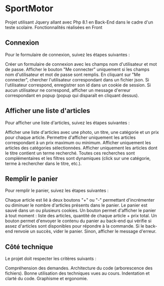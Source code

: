 # SportMotor

Projet utilisant Jquery allant avec Php 8.1 en Back-End dans le cadre d'un teste scolaire.
Fonctionnalités réalisées en Front

## Connexion
Pour le formulaire de connexion, suivez les étapes suivantes :

Créer un formulaire de connexion avec les champs nom d'utilisateur et mot de passe.
Afficher le bouton "Me connecter" uniquement si les champs nom d'utilisateur et mot de passe sont remplis.
En cliquant sur "Me connecter", chercher l'utilisateur correspondant dans un fichier json.
Si l'utilisateur correspond, enregistrer son id dans un cookie de session.
Si aucun utilisateur ne correspond, afficher un message d'erreur correspondant en popup (popup qui disparaît en cliquant dessus).


## Afficher une liste d'articles
Pour afficher une liste d'articles, suivez les étapes suivantes :

Afficher une liste d'articles avec une photo, un titre, une catégorie et un prix pour chaque article.
Permettre d'afficher uniquement les articles correspondant à un prix maximum ou minimum.
Afficher uniquement les articles des catégories sélectionnées.
Afficher uniquement les articles dont le titre contient un terme recherché.
Toutes ces recherches sont complémentaires et les filtres sont dynamiques (click sur une catégorie, terme à rechercher dans le titre, etc.).


## Remplir le panier
Pour remplir le panier, suivez les étapes suivantes :

Chaque article est lié à deux boutons "+" ou "-" permettant d'incrémenter ou diminuer le nombre d'articles présents dans le panier.
Le panier est sauvé dans un ou plusieurs cookies.
Un bouton permet d'afficher le panier à tout moment : liste des articles, quantité de chaque article + prix total.
Un bouton permet d'envoyer le contenu du panier au back-end qui vérifie si assez d'articles sont disponibles pour répondre à la commande.
Si le back-end renvoie un succès, vider le panier. Sinon, afficher le message d'erreur.


## Côté technique
Le projet doit respecter les critères suivants :

Compréhension des demandes.
Architecture du code (arborescence des fichiers).
Bonne utilisation des techniques vues au cours.
Indentation et clarté du code.
Graphisme et ergonomie.
